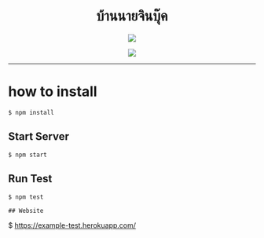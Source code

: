 <h1 align="center">บ้านนายจินบุ๊ค</h1>
<p align="center">
<a href="https://hpjin.herokuapp.com/">
<img src="/public/img/jpg"/></a></p>
<p align="center">
<a href="https://example-test.herokuapp.com/">
<img src="https://img.shields.io/badge/code%20style-standard-brightgreen.svg"/></a></p>

___


# how to install
 ```
 $ npm install
 ```

 ## Start Server
```
$ npm start
```

## Run Test
```
$ npm test

## Website
```
$ https://example-test.herokuapp.com/
